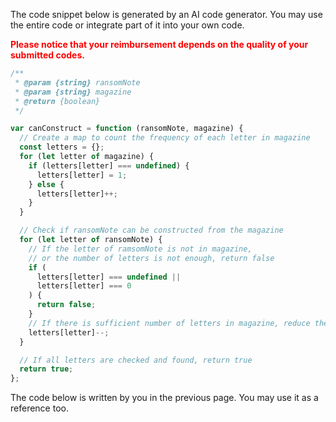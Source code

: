 The code snippet below is generated by an AI code generator. You may use the entire code or integrate part of it into your own code. 



 <span style="color: red;">**Please notice that your reimbursement depends on the quality of your submitted codes.**</span> 

```javascript
/**
 * @param {string} ransomNote
 * @param {string} magazine
 * @return {boolean}
 */

var canConstruct = function (ransomNote, magazine) {
  // Create a map to count the frequency of each letter in magazine
  const letters = {};
  for (let letter of magazine) {
    if (letters[letter] === undefined) {
      letters[letter] = 1;
    } else {
      letters[letter]++;
    }
  }

  // Check if ransomNote can be constructed from the magazine
  for (let letter of ransomNote) {
    // If the letter of ramsomNote is not in magazine,
    // or the number of letters is not enough, return false
    if (
      letters[letter] === undefined ||
      letters[letter] === 0
    ) {
      return false;
    }
    // If there is sufficient number of letters in magazine, reduce the frequency
    letters[letter]--;
  }

  // If all letters are checked and found, return true
  return true;
};
```

The code below is written by you in the previous page. You may use it as a reference too. 